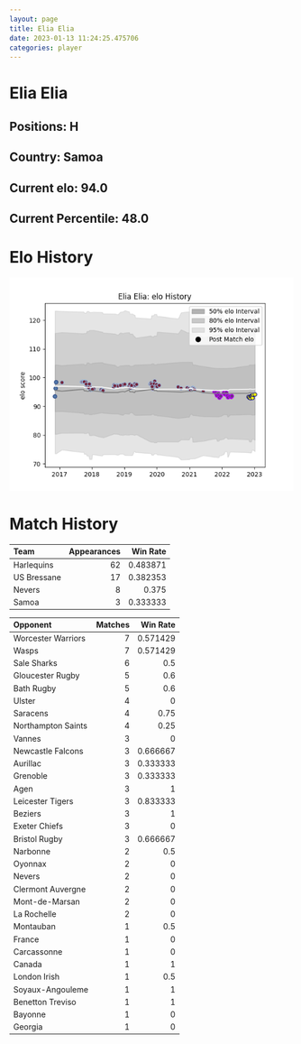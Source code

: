 ```yaml
---  
layout: page  
title: Elia Elia  
date: 2023-01-13 11:24:25.475706  
categories: player  
---
```

# Elia Elia

## Positions: H

## Country: Samoa

## Current elo: 94.0

## Current Percentile: 48.0

# Elo History


![elo history](history_EliaElia.png)
# Match History


| Team        |   Appearances |   Win Rate |
|:------------|--------------:|-----------:|
| Harlequins  |            62 |   0.483871 |
| US Bressane |            17 |   0.382353 |
| Nevers      |             8 |   0.375    |
| Samoa       |             3 |   0.333333 |

| Opponent           |   Matches |   Win Rate |
|:-------------------|----------:|-----------:|
| Worcester Warriors |         7 |   0.571429 |
| Wasps              |         7 |   0.571429 |
| Sale Sharks        |         6 |   0.5      |
| Gloucester Rugby   |         5 |   0.6      |
| Bath Rugby         |         5 |   0.6      |
| Ulster             |         4 |   0        |
| Saracens           |         4 |   0.75     |
| Northampton Saints |         4 |   0.25     |
| Vannes             |         3 |   0        |
| Newcastle Falcons  |         3 |   0.666667 |
| Aurillac           |         3 |   0.333333 |
| Grenoble           |         3 |   0.333333 |
| Agen               |         3 |   1        |
| Leicester Tigers   |         3 |   0.833333 |
| Beziers            |         3 |   1        |
| Exeter Chiefs      |         3 |   0        |
| Bristol Rugby      |         3 |   0.666667 |
| Narbonne           |         2 |   0.5      |
| Oyonnax            |         2 |   0        |
| Nevers             |         2 |   0        |
| Clermont Auvergne  |         2 |   0        |
| Mont-de-Marsan     |         2 |   0        |
| La Rochelle        |         2 |   0        |
| Montauban          |         1 |   0.5      |
| France             |         1 |   0        |
| Carcassonne        |         1 |   0        |
| Canada             |         1 |   1        |
| London Irish       |         1 |   0.5      |
| Soyaux-Angouleme   |         1 |   1        |
| Benetton Treviso   |         1 |   1        |
| Bayonne            |         1 |   0        |
| Georgia            |         1 |   0        |